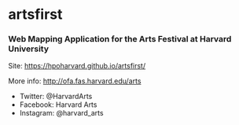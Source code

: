# artsfirst
### Web Mapping Application for the Arts Festival at Harvard University

Site: https://hpoharvard.github.io/artsfirst/

More info: http://ofa.fas.harvard.edu/arts
- Twitter: @HarvardArts
- Facebook: Harvard Arts
- Instagram: @harvard_arts
